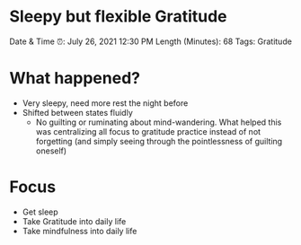 # Sleepy but flexible Gratitude

Date & Time ⏰: July 26, 2021 12:30 PM
Length (Minutes): 68
Tags: Gratitude

# What happened?

- Very sleepy, need more rest the night before
- Shifted between states fluidly
    - No guilting or ruminating about mind-wandering. What helped this was centralizing all focus to gratitude practice instead of not forgetting (and simply seeing through the pointlessness of guilting oneself)

# Focus

- Get sleep
- Take Gratitude into daily life
- Take mindfulness into daily life